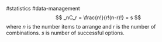 #statistics #data-management 
$$
_nC_r = \frac{n!}{r!(n-r)!} = s
$$
where $n$ is the number items to arrange and $r$ is the number of combinations. $s$ is number of successful options.